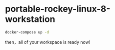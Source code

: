 # portable-rockey-linux-8-workstation

```bash
docker-compose up -d
```

then，all of your workspace is ready now!